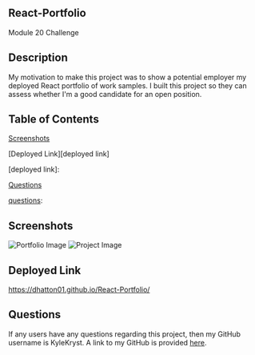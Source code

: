 ## React-Portfolio ##
Module 20 Challenge

## Description ##
My motivation to make this project was to show a potential employer my deployed React portfolio of work samples. I built this project so they can assess whether I'm a good candidate for an open position.

## Table of Contents ##

[Screenshots][screenshots]

[screenshots]: https://github.com/Dhatton01/React-Portfolio#screenshotsots

[Deployed Link][deployed link]

[deployed link]: 

[Questions][questions]

[questions]: https://github.com/Dhatton01/React-Portfolio#questions

[questions]: 
## Screenshots ##

<img src="assets/images/Portfolio.png" alt="Portfolio Image">

<img src="assets/images/Project.png" alt="Project Image">

## Deployed Link ##
https://dhatton01.github.io/React-Portfolio/

## Questions ##
If any users have any questions regarding this project, then my GitHub username is KyleKryst. A link to my GitHub is provided [here](https://github.com/Dhatton01). 